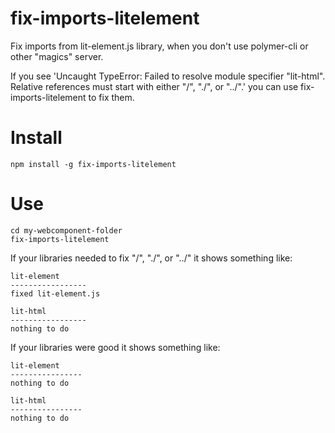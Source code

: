 # fix-imports-litelement

Fix imports from lit-element.js library, when you don't use polymer-cli or other "magics" server.

If you see 'Uncaught TypeError: Failed to resolve module specifier "lit-html". Relative references must start with either "/", "./", or "../".' you can use fix-imports-litelement to fix them.

# Install

```
npm install -g fix-imports-litelement

```

# Use

```
cd my-webcomponent-folder
fix-imports-litelement

```

If your libraries needed to fix "/", "./", or "../" it shows something like:

```
lit-element
-----------------
fixed lit-element.js

lit-html
-----------------
nothing to do

```

If your libraries were good it shows something like:

```
lit-element 
----------------
nothing to do

lit-html 
----------------
nothing to do

```